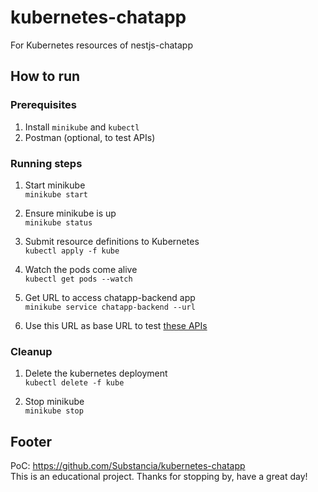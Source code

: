 # kubernetes-chatapp
For Kubernetes resources of nestjs-chatapp

## How to run

### Prerequisites
1. Install `minikube` and `kubectl`
2. Postman (optional, to test APIs)

### Running steps
1. Start minikube<br/>
`minikube start`

2. Ensure minikube is up<br/>
`minikube status`

3. Submit resource definitions to Kubernetes<br/>
`kubectl apply -f kube`

4. Watch the pods come alive<br/>
`kubectl get pods --watch`

5. Get URL to access chatapp-backend app<br/>
`minikube service chatapp-backend --url`

6. Use this URL as base URL to test <a href="https://github.com/Substancia/REACTive-cucumber-NEST/tree/main/backend">these APIs</a>

### Cleanup
1. Delete the kubernetes deployment<br/>
`kubectl delete -f kube`

2. Stop minikube<br/>
`minikube stop`

## Footer
PoC: https://github.com/Substancia/kubernetes-chatapp<br/>
This is an educational project. Thanks for stopping by, have a great day!
